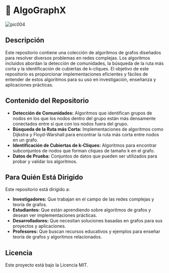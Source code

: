# :pushpin: AlgoGraphX
![pic004](https://github.com/katjaoksana/AlgoGraphX/assets/141786397/00600ae1-0f8f-4709-bb02-20b9eaed4ff8)
## Descripción

Este repositorio contiene una colección de algoritmos de grafos diseñados para resolver diversos problemas en redes complejas. Los algoritmos incluidos abordan la detección de comunidades, la búsqueda de la ruta más corta y la identificación de cubiertas de k-cliques. El objetivo de este repositorio es proporcionar implementaciones eficientes y fáciles de entender de estos algoritmos para su uso en investigación, enseñanza y aplicaciones prácticas.

## Contenido del Repositorio

- **Detección de Comunidades:** Algoritmos que identifican grupos de nodos en los que los nodos dentro del grupo están más densamente conectados entre sí que con los nodos fuera del grupo.
- **Búsqueda de la Ruta más Corta:** Implementaciones de algoritmos como Dijkstra y Floyd-Warshall para encontrar la ruta más corta entre nodos en un grafo.
- **Identificación de Cubiertas de k-Cliques:** Algoritmos para encontrar subconjuntos de nodos que forman cliques de tamaño k en el grafo.
- **Datos de Prueba:** Conjuntos de datos que pueden ser utilizados para probar y validar los algoritmos.

## Para Quién Está Dirigido

Este repositorio está dirigido a:

- **Investigadores:** Que trabajan en el campo de las redes complejas y teoría de grafos.
- **Estudiantes:** Que están aprendiendo sobre algoritmos de grafos y desean ver implementaciones prácticas.
- **Desarrolladores:** Que necesitan soluciones basadas en grafos para sus proyectos y aplicaciones.
- **Profesores:** Que buscan recursos educativos y ejemplos para enseñar teoría de grafos y algoritmos relacionados.

<!-- ## Cómo Empezar

Para comenzar a utilizar los algoritmos de este repositorio, sigue estos pasos:

1. Clona el repositorio en tu máquina local:
    ```sh
    git clone https://github.com/tu_usuario/algoritmos-de-grafos.git
    ```
2. Navega al directorio del repositorio:
    ```sh
    cd algoritmos-de-grafos
    ```
3. Revisa la documentación y los ejemplos en los directorios correspondientes para entender cómo utilizar los algoritmos y aplicar los datos.
-->

## Licencia

Este proyecto está bajo la Licencia MIT.

